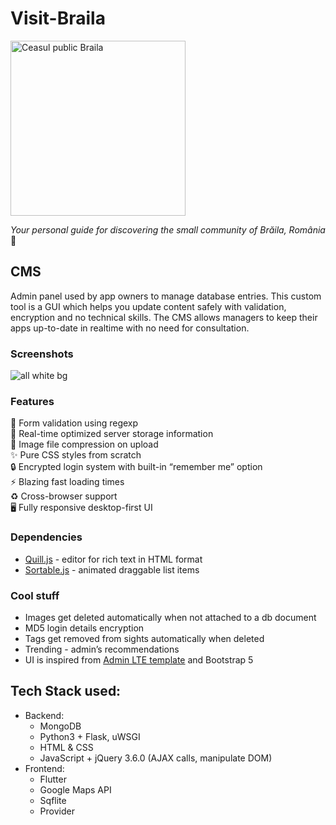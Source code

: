 # Visit-Braila

<img alt="Ceasul public Braila" src="https://user-images.githubusercontent.com/55505135/189184041-548a2512-f20e-4aa4-8391-3db37b8ee913.png" width="280" height="280">

*Your personal guide for discovering the small community of Brăila, România* 📍

## CMS
Admin panel used by app owners to manage database entries. This custom tool is a GUI which helps you update content safely with validation, encryption and no technical skills. The CMS allows managers to keep their apps up-to-date in realtime with no need for consultation.

### Screenshots
![all white bg](https://user-images.githubusercontent.com/55505135/185123116-4d9f7fe0-b61b-4f40-9cc0-e70a9fc88557.png)

### Features
📝 Form validation using regexp  
💾 Real-time optimized server storage information  
🌆 Image file compression on upload  
✨ Pure CSS styles from scratch  
🔒 Encrypted login system with built-in “remember me” option  
⚡️  Blazing fast loading times  
♻️  Cross-browser support  
🖥 Fully responsive desktop-first UI

### Dependencies
- [Quill.js](https://github.com/quilljs/quill) - editor for rich text in HTML format
- [Sortable.js](https://github.com/SortableJS/Sortable) - animated draggable list items

### Cool stuff
- Images get deleted automatically when not attached to a db document
- MD5 login details encryption
- Tags get removed from sights automatically when deleted
- Trending - admin’s recommendations
- UI is inspired from [Admin LTE template](https://adminlte.io/) and Bootstrap 5

## Tech Stack used:
- Backend:
  - MongoDB
  - Python3 + Flask, uWSGI
  - HTML & CSS
  - JavaScript + jQuery 3.6.0 (AJAX calls, manipulate DOM)
- Frontend:
  - Flutter
  - Google Maps API
  - Sqflite
  - Provider
